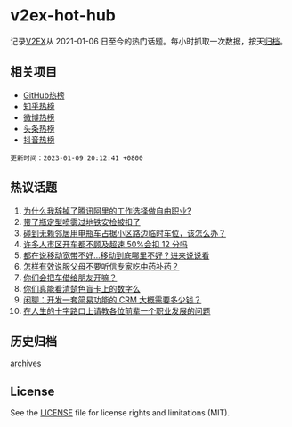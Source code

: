 # v2ex-hot-hub

 记录[V2EX](https://www.v2ex.com/)从 2021-01-06 日至今的热门话题。每小时抓取一次数据，按天[归档](archives)。
 
 ## 相关项目

- [GitHub热榜](https://github.com/snaildev/github-hot-hub)
- [知乎热榜](https://github.com/snaildev/zhihu-hot-hub)
- [微博热榜](https://github.com/snaildev/weibo-hot-hub)
- [头条热榜](https://github.com/snaildev/toutiao-hot-hub)
- [抖音热榜](https://github.com/snaildev/douyin-hot-hub)


 `更新时间：2023-01-09 20:12:41 +0800`

## 热议话题

1. [为什么我辞掉了腾讯阿里的工作选择做自由职业?](https://www.v2ex.com/t/907476)
1. [带了瓶定型喷雾过地铁安检被扣了](https://www.v2ex.com/t/907496)
1. [碰到无赖邻居用电瓶车占据小区路边临时车位，该怎么办？](https://www.v2ex.com/t/907478)
1. [许多人市区开车都不顾及超速 50%会扣 12 分吗](https://www.v2ex.com/t/907498)
1. [都在说移动宽带不好...移动到底哪里不好？进来说说看](https://www.v2ex.com/t/907577)
1. [怎样有效说服父母不要听信专家吃中药补药？](https://www.v2ex.com/t/907513)
1. [你们会把车借给朋友开嘛？](https://www.v2ex.com/t/907574)
1. [你们真能看清楚色盲卡上的数字么](https://www.v2ex.com/t/907617)
1. [闲聊：开发一套简易功能的 CRM 大概需要多少钱？](https://www.v2ex.com/t/907440)
1. [在人生的十字路口上请教各位前辈一个职业发展的问题](https://www.v2ex.com/t/907428)

## 历史归档

[archives](archives)

## License

See the [LICENSE](LICENSE) file for license rights and limitations (MIT).
